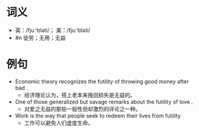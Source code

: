 # 词义
- 英：/fjuːˈtɪləti/； 美：/fjuːˈtɪləti/
- #n 徒劳；无用；无益
# 例句
- Economic theory recognizes the futility of throwing good money after bad .
	- 经济理论认为，搭上老本来挽回损失是无益的。
- One of those generalized but savage remarks about the futility of love .
	- 对爱之无益的那些一般性但却激烈的评论之一种。
- Work is the way that people seek to redeem their lives from futility
	- 工作可以避免人们虚度生命。
